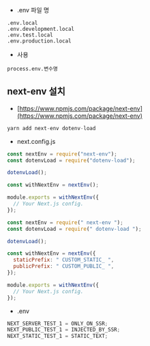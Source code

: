 - .env 파일 명

```
.env.local
.env.development.local
.env.test.local
.env.production.local
```

- 사용

`process.env.변수명`

## next-env 설치

- [https://www.npmjs.com/package/next-env](https://www.npmjs.com/package/next-env)

```jsx
yarn add next-env dotenv-load
```

- next.config.js

```jsx
const nextEnv = require("next-env");
const dotenvLoad = require("dotenv-load");

dotenvLoad();

const withNextEnv = nextEnv();

module.exports = withNextEnv({
  // Your Next.js config.
});
```

```jsx
const nextEnv = require(" next-env ");
const dotenvLoad = require(" dotenv-load ");

dotenvLoad();

const withNextEnv = nextEnv({
  staticPrefix: " CUSTOM_STATIC_ ",
  publicPrefix: " CUSTOM_PUBLIC_ ",
});

module.exports = withNextEnv({
  // Your Next.js config.
});
```

- .env

```jsx
NEXT_SERVER_TEST_1 = ONLY_ON_SSR;
NEXT_PUBLIC_TEST_1 = INJECTED_BY_SSR;
NEXT_STATIC_TEST_1 = STATIC_TEXT;
```
